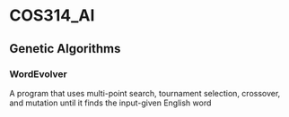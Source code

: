 # COS314_AI
## Genetic Algorithms

### WordEvolver

A program that uses multi-point search, tournament selection, crossover, and mutation until it finds the input-given English word
